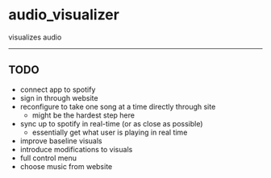 # audio_visualizer
visualizes audio

---

## TODO
- connect app to spotify
- sign in through website
- reconfigure to take one song at a time directly through site
	- might be the hardest step here
- sync up to spotify in real-time (or as close as possible)
	- essentially get what user is playing in real time
- improve baseline visuals
- introduce modifications to visuals
- full control menu
- choose music from website